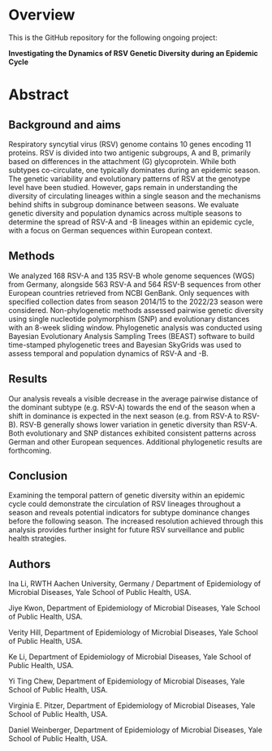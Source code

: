 # Overview
This is the GitHub repository for the following ongoing project:

**Investigating the Dynamics of RSV Genetic Diversity during an Epidemic Cycle**

# Abstract

## Background and aims
Respiratory syncytial virus (RSV) genome contains 10 genes encoding 11 proteins. RSV is divided into two antigenic subgroups, A and B, primarily based on differences in the attachment (G) glycoprotein. While both subtypes co-circulate, one typically dominates during an epidemic season. The genetic variability and evolutionary patterns of RSV at the genotype level have been studied. However, gaps remain in understanding the diversity of circulating lineages within a single season and the mechanisms behind shifts in subgroup dominance between seasons. We evaluate genetic diversity and population dynamics across multiple seasons to determine the spread of RSV-A and -B lineages within an epidemic cycle, with a focus on German sequences within European context.

## Methods
We analyzed 168 RSV-A and 135 RSV-B whole genome sequences (WGS) from Germany, alongside 563 RSV-A and 564 RSV-B sequences from other European countries retrieved from NCBI GenBank. Only sequences with specified collection dates from season 2014/15 to the 2022/23 season were considered. Non-phylogenetic methods assessed pairwise genetic diversity using single nucleotide polymorphism (SNP) and evolutionary distances with an 8-week sliding window. Phylogenetic analysis was conducted using Bayesian Evolutionary Analysis Sampling Trees (BEAST) software to build time-stamped phylogenetic trees and Bayesian SkyGrids was used to assess temporal and population dynamics of RSV-A and -B.  

## Results 
Our analysis reveals a visible decrease in the average pairwise distance of the dominant subtype (e.g. RSV-A) towards the end of the season when a shift in dominance is expected in the next season (e.g. from RSV-A to RSV-B). RSV-B generally shows lower variation in genetic diversity than RSV-A. Both evolutionary and SNP distances exhibited consistent patterns across German and other European sequences. Additional phylogenetic results are forthcoming. 

## Conclusion
Examining the temporal pattern of genetic diversity within an epidemic cycle could demonstrate the circulation of RSV lineages throughout a season and reveals potential indicators for subtype dominance changes before the following season. The increased resolution achieved through this analysis provides further insight for future RSV surveillance and public health strategies.

## Authors
Ina Li, RWTH Aachen University, Germany / Department of Epidemiology of Microbial Diseases, Yale School of Public Health, USA.

Jiye Kwon, Department of Epidemiology of Microbial Diseases, Yale School of Public Health, USA.

Verity Hill, Department of Epidemiology of Microbial Diseases, Yale School of Public Health, USA.

Ke Li, Department of Epidemiology of Microbial Diseases, Yale School of Public Health, USA.

Yi Ting Chew, Department of Epidemiology of Microbial Diseases, Yale School of Public Health, USA.

Virginia E. Pitzer, Department of Epidemiology of Microbial Diseases, Yale School of Public Health, USA.

Daniel Weinberger, Department of Epidemiology of Microbial Diseases, Yale School of Public Health, USA.